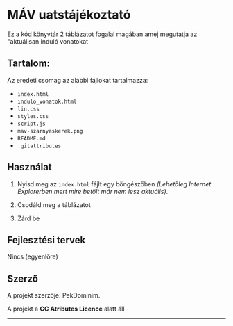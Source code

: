 # MÁV uatstájékoztató

Ez a kód könyvtár 2 táblázatot fogalal magában amej megutatja az "aktuálisan induló vonatokat

Tartalom:
---
Az eredeti csomag az alábbi fájlokat tartalmazza:
* `index.html `
* `indulo_vonatok.html `
* `lin.css `
* `styles.css `
* `script.js `
* `mav-szarnyaskerek.png `
* `README.md `
* `.gitattributes `

Használat
---
1. Nyisd meg az `index.html` fájlt egy böngészőben *(Lehetőleg Internet Explorerben mert mire betölt már nem lesz aktuális)*.

2. Csodáld meg a táblázatot

3. Zárd be

Fejlesztési tervek
---
Nincs (egyenlőre)

Szerző
---
A projekt szerzője: PekDominim.

A projekt a **CC Atributes Licence** alatt áll

---

